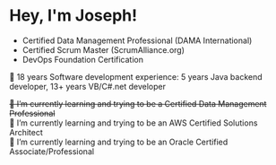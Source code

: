# Hey, I'm Joseph!
- Certified Data Management Professional (DAMA International)
- Certified Scrum Master (ScrumAlliance.org)
- DevOps Foundation Certification

🔭 18 years Software development experience: 5 years Java backend developer, 13+ years VB/C#.net developer

~~🌱 I’m currently learning and trying to be a Certified Data Management Professional~~\
🌱 I’m currently learning and trying to be an AWS Certified Solutions Architect \
🌱 I’m currently learning and trying to be an Oracle Certified Associate/Professional 


<!--
**uyjosephn/uyjosephn** is a ✨ _special_ ✨ repository because its `README.md` (this file) appears on your GitHub profile.

Here are some ideas to get you started:

- 🔭 I’m currently working on ...
- 🌱 I’m currently learning ...
- 👯 I’m looking to collaborate on ...
- 🤔 I’m looking for help with ...
- 💬 Ask me about ...
- 📫 How to reach me: ...
- 😄 Pronouns: ...
- ⚡ Fun fact: ...
-->
